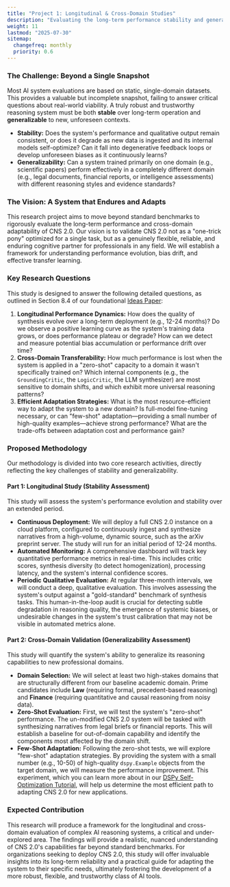 ```yaml
---
title: "Project 1: Longitudinal & Cross-Domain Studies"
description: "Evaluating the long-term performance stability and generalization capabilities of the CNS 2.0 system across time and diverse professional domains."
weight: 11
lastmod: "2025-07-30"
sitemap:
  changefreq: monthly
  priority: 0.6
---
```


### The Challenge: Beyond a Single Snapshot

Most AI system evaluations are based on static, single-domain datasets. This provides a valuable but incomplete snapshot, failing to answer critical questions about real-world viability. A truly robust and trustworthy reasoning system must be both **stable** over long-term operation and **generalizable** to new, unforeseen contexts.

-   **Stability:** Does the system's performance and qualitative output remain consistent, or does it degrade as new data is ingested and its internal models self-optimize? Can it fall into degenerative feedback loops or develop unforeseen biases as it continuously learns?
-   **Generalizability:** Can a system trained primarily on one domain (e.g., scientific papers) perform effectively in a completely different domain (e.g., legal documents, financial reports, or intelligence assessments) with different reasoning styles and evidence standards?

### The Vision: A System that Endures and Adapts

This research project aims to move beyond standard benchmarks to rigorously evaluate the long-term performance and cross-domain adaptability of CNS 2.0. Our vision is to validate CNS 2.0 not as a "one-trick pony" optimized for a single task, but as a genuinely flexible, reliable, and enduring cognitive partner for professionals in any field. We will establish a framework for understanding performance evolution, bias drift, and effective transfer learning.

### Key Research Questions

This study is designed to answer the following detailed questions, as outlined in Section 8.4 of our foundational [Ideas Paper](/papers/202507110804_chiral_narrative_synthesis_paper.md):

1.  **Longitudinal Performance Dynamics:** How does the quality of synthesis evolve over a long-term deployment (e.g., 12-24 months)? Do we observe a positive learning curve as the system's training data grows, or does performance plateau or degrade? How can we detect and measure potential bias accumulation or performance drift over time?
2.  **Cross-Domain Transferability:** How much performance is lost when the system is applied in a "zero-shot" capacity to a domain it wasn't specifically trained on? Which internal components (e.g., the `GroundingCritic`, the `LogicCritic`, the LLM synthesizer) are most sensitive to domain shifts, and which exhibit more universal reasoning patterns?
3.  **Efficient Adaptation Strategies:** What is the most resource-efficient way to adapt the system to a new domain? Is full-model fine-tuning necessary, or can "few-shot" adaptation—providing a small number of high-quality examples—achieve strong performance? What are the trade-offs between adaptation cost and performance gain?

### Proposed Methodology

Our methodology is divided into two core research activities, directly reflecting the key challenges of stability and generalizability.

#### Part 1: Longitudinal Study (Stability Assessment)

This study will assess the system's performance evolution and stability over an extended period.

-   **Continuous Deployment:** We will deploy a full CNS 2.0 instance on a cloud platform, configured to continuously ingest and synthesize narratives from a high-volume, dynamic source, such as the arXiv preprint server. The study will run for an initial period of 12-24 months.
-   **Automated Monitoring:** A comprehensive dashboard will track key quantitative performance metrics in real-time. This includes critic scores, synthesis diversity (to detect homogenization), processing latency, and the system's internal confidence scores.
-   **Periodic Qualitative Evaluation:** At regular three-month intervals, we will conduct a deep, qualitative evaluation. This involves assessing the system's output against a "gold-standard" benchmark of synthesis tasks. This human-in-the-loop audit is crucial for detecting subtle degradation in reasoning quality, the emergence of systemic biases, or undesirable changes in the system's trust calibration that may not be visible in automated metrics alone.

#### Part 2: Cross-Domain Validation (Generalizability Assessment)

This study will quantify the system's ability to generalize its reasoning capabilities to new professional domains.

-   **Domain Selection:** We will select at least two high-stakes domains that are structurally different from our baseline academic domain. Prime candidates include **Law** (requiring formal, precedent-based reasoning) and **Finance** (requiring quantitative and causal reasoning from noisy data).
-   **Zero-Shot Evaluation:** First, we will test the system's "zero-shot" performance. The un-modified CNS 2.0 system will be tasked with synthesizing narratives from legal briefs or financial reports. This will establish a baseline for out-of-domain capability and identify the components most affected by the domain shift.
-   **Few-Shot Adaptation:** Following the zero-shot tests, we will explore "few-shot" adaptation strategies. By providing the system with a small number (e.g., 10-50) of high-quality `dspy.Example` objects from the target domain, we will measure the performance improvement. This experiment, which you can learn more about in our [DSPy Self-Optimization Tutorial](/guides/tutorials/dspy-self-optimization/1-introduction/), will help us determine the most efficient path to adapting CNS 2.0 for new applications.

### Expected Contribution

This research will produce a framework for the longitudinal and cross-domain evaluation of complex AI reasoning systems, a critical and under-explored area. The findings will provide a realistic, nuanced understanding of CNS 2.0's capabilities far beyond standard benchmarks. For organizations seeking to deploy CNS 2.0, this study will offer invaluable insights into its long-term reliability and a practical guide for adapting the system to their specific needs, ultimately fostering the development of a more robust, flexible, and trustworthy class of AI tools.
